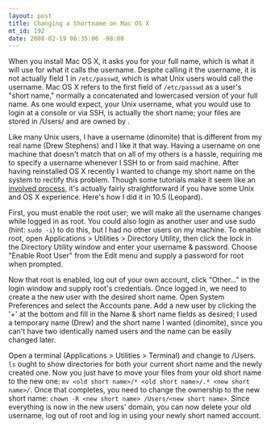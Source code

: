 ```yaml
--- 
layout: post
title: Changing a Shortname on Mac OS X
mt_id: 192
date: 2008-02-19 06:35:06 -08:00
---
```

When you install Mac OS X, it asks you for your full name, which is what it will use for what it calls the username.  Despite calling it the username, it is not actually field 1 in `/etc/passwd`, which is what Unix users would call the username.  Mac OS X refers to the first field of `/etc/passwd` as a user's "short name," normally a concatenated and lowercased version of your full name.  As one would expect, your Unix username, what you would use to login at a console or via SSH, is actually the short name; your files are stored in /Users/<shortname> and are owned by <shortname>.

Like many Unix users, I have a username (dinomite) that is different from my real name (Drew Stephens) and I like it that way.  Having a username on one machine that doesn't match that on all of my others is a hassle, requiring me to specify a username whenever I SSH to or from said machine.  After having reinstalled OS X recently I wanted to change my short name on the system to rectify this problem.  Though some tutorials make it seem like an [involved process](http://docs.info.apple.com/article.html?artnum=106824), it's actually fairly straightforward if you have some Unix and OS X experience.  Here's how I did it in 10.5 (Leopard).

First, you must enable the root user; we will make all the username changes while logged in as root.  You could also login as another user and use sudo (hint: `sudo -i`) to do this, but I had no other users on my machine.  To enable root, open Applications > Utilities > Directory Utility, then click the lock in the Directory Utility window and enter your username & password.  Choose "Enable Root User" from the Edit menu and supply a password for root when prompted.

Now that root is enabled, log out of your own account, click "Other..." in the login window and supply root's credentials.  Once logged in, we need to create a the new user with the desired short name.  Open System Preferences and select the Accounts pane.  Add a new user by clicking the '+' at the bottom and fill in the Name & short name fields as desired; I used a temporary name (Drew) and the short name I wanted (dinomite), since you can't have two identically named users and the name can be easily changed later.

Open a terminal (Applications > Utilities > Terminal) and change to /Users.  `ls` ought to show directories for both your current short name and the newly created one.  Now you just have to move your files from your old short name to the new one: `mv <old short name>/* <old short name>/.* <new short name>/`.  Once that completes, you need to change the ownership to the new short name: `chown -R <new short name> /Users/<new short name>`.  Since everything is now in the new users' domain, you can now delete your old username, log out of root and log in using your newly short named account.

